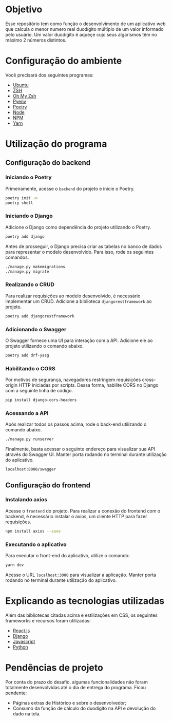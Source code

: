 # Objetivo

Esse repositório tem como função o desenvolvimento de um aplicativo web que calcula o menor numero real duodígito múltiplo de um valor informado pelo usuário. Um valor duodígito é aqueçe cujo seus algarismos têm no máximo 2 números distintos. 

# Configuração do ambiente

Você precisará dos seguintes programas:

- [Ubuntu](https://ubuntu.com/download/)
- [ZSH](https://github.com/ohmyzsh/ohmyzsh/wiki/Installing-ZSH)
- [Oh My Zsh](https://ohmyz.sh/)
- [Pyenv](https://github.com/pyenv/pyenv)
- [Poetry](https://python-poetry.org/)
- [Node](https://nodejs.org/en/)
- [NPM](https://www.npmjs.com/)
- [Yarn](https://yarnpkg.com/)

# Utilização do programa

## Configuração do backend

### Iniciando o Poetry

Primeiramente, acesse o `backend` do projeto e inicie o Poetry.

```sh
poetry init -n
poetry shell
```

### Iniciando o Django

Adicione o Django como dependência do projeto utilizando o Poetry. 

```sh
poetry add django
```
Antes de prosseguir, o Django precisa criar as tabelas no banco de dados para representar o modelo desenvolvido. Para isso, rode os seguintes comandos.

```sh
./manage.py makemigrations
./manage.py migrate
```

### Realizando o CRUD

Para realizar requisições ao modelo desenvolvido, é necessário implementar um CRUD. Adicione a biblioteca `djangorestframework` ao projeto.

```sh
poetry add djangorestframework
```

### Adicionando o Swagger

O Swagger fornece uma UI para interação com a API. Adicione ele ao projeto utilizando o comando abaixo.

```sh
poetry add drf-yasg
```

### Habilitando o CORS

Por motivos de segurança, navegadores restringem requisições cross-origin HTTP iniciadas por scripts. Dessa forma, habilite CORS no Django com a seguinte linha de código.

```sh
pip install django-cors-headers
```

### Acessando a API

Após realizar todos os passos acima, rode o back-end utilizando o comando abaixo.

```sh
./manage.py runserver
```

Finalmente, basta acessar o seguinte endereço para visualizar sua API através do Swagger UI. Manter porta rodando no terminal durante utilização do aplicativo.

```
localhost:8000/swagger
```

## Configuração do frontend

### Instalando axios

Acesse o `frontend` do projeto. Para realizar a conexão do frontend com o backend, é necessário instalar o axios, um cliente HTTP para fazer requisições.

```bash
npm install axios --save
```

### Executando o aplicativo

Para executar o front-end do aplicativo, utilize o comando:

```bash
yarn dev
```

Acesse o URL `localhost:3000` para visualizar a aplicação.  Manter porta rodando no terminal durante utilização do aplicativo.

# Explicando as tecnologias utilizadas

Além das bibliotecas citadas acima e estilizações em CSS, os seguintes frameworks e recursos foram utilizadas:

- [React.js](https://pt-br.reactjs.org/)
- [Django](https://www.djangoproject.com/)
- [Javascript](https://www.javascript.com/)
- [Python](https://www.python.org/)

# Pendências de projeto

Por conta do prazo do desafio, algumas funcionalidades não foram totalmente desenvolvidas até o dia de entrega do programa. Ficou pendente:

- Páginas extras de Histórico e sobre o desenvolvedor;
- Consumo da função de cálculo do duodígito na API e devolução do dado na tela.
